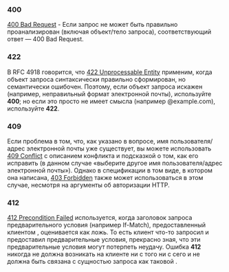 ### 400  
[400 Bad Request](https://www.rfc-editor.org/rfc/rfc9110.html#name-400-bad-request) - Если запрос не может быть правильно
проанализирован (включая объект/тело запроса), соответствующий ответ — 400 Bad Request.

### 422
В RFC 4918 говорится, что [422 Unprocessable Entity](https://www.rfc-editor.org/rfc/rfc9110.html#name-422-unprocessable-content) применим, 
когда объект запроса синтаксически правильно сформирован, но 
семантически ошибочен. Поэтому, если объект запроса искажен (например, неправильный формат электронной почты), используйте **400**; 
но если это просто не имеет смысла (например @example.com), используйте **422**.

### 409  

Если проблема в том, что, как указано в вопросе, имя пользователя/адрес электронной почты уже существует, вы можете 
использовать [409 Conflict](https://www.rfc-editor.org/rfc/rfc9110.html#name-409-conflict) с описанием конфликта и подсказкой о том, 
как его исправить (в данном случае «выберите другое имя пользователя/адрес электронной почты»). Однако в спецификации в том виде, в 
котором она написана, [403 Forbidden](https://www.rfc-editor.org/rfc/rfc9110.html#name-403-forbidden) также может использоваться в этом 
случае, несмотря на аргументы об авторизации HTTP.

### 412
[412 Precondition Failed](https://www.rfc-editor.org/rfc/rfc9110.html#name-412-precondition-failed) используется, когда заголовок 
запроса предварительного условия (например If-Match), предоставленный клиентом , оценивается как ложь. То есть клиент что-то запросил 
и предоставил предварительные условия, прекрасно зная, что эти предварительные условия могут потерпеть неудачу. Ошибка **412** никогда
не должна возникать на клиенте ни с того ни с сего и не должна быть связана с сущностью запроса как таковой .
